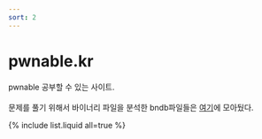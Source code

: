 ```yaml
---
sort: 2
---
```


# pwnable.kr

pwnable 공부할 수 있는 사이트.<br><br>
문제를 풀기 위해서 바이너리 파일을 분석한 bndb파일들은 [여기](https://github.com/Mysigyeong/Mysigyeong.github.io/tree/master/bndb/pwnable.kr)에 모아뒀다.

{% include list.liquid all=true %}
